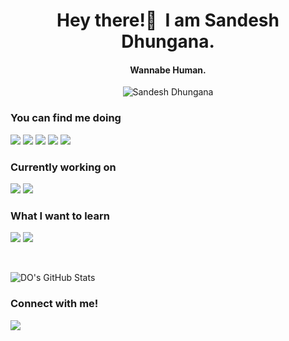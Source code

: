 <h1 align="center">Hey there!👋&nbsp; I am Sandesh Dhungana.</h1>
<h4 align="center">Wannabe Human.</h3>
<p align="center"> <img src="https://sandeshdhungana.biz/uploads/1/3/6/3/136341726/sandesh-dhungana_orig.jpg" alt="Sandesh Dhungana" /></p>

### You can find me doing 

<img src="https://img.shields.io/badge/-HTML-red?style=for-the-badge">   <img src="https://img.shields.io/badge/-CSS-blue?style=for-the-badge">  <img src="https://img.shields.io/badge/-Javascript-brightgreen?style=for-the-badge">   <img src="https://img.shields.io/badge/-React-violet?style=for-the-badge"> <img src="https://img.shields.io/badge/-NodeJS-pink?style=for-the-badge"> 

### Currently working on

<img src="https://img.shields.io/badge/-Data structures and Algorithms-blueviolet?style=for-the-badge">          <img src="https://img.shields.io/badge/-Projects-blue?style=for-the-badge">  

### What I want to learn

<img src="https://img.shields.io/badge/-Data Science and Machine Learning-ffae42?style=for-the-badge">     <img src="https://img.shields.io/badge/-Web and App Development-blueviolet?style=for-the-badge">

<br>

![DO's GitHub Stats](https://github-readme-stats.vercel.app/api?username=sandesh32&theme=bluewhite&show_icons=true)

### Connect with me!
[<img src="https://img.shields.io/badge/linkedin-%230077B5.svg?&style=for-the-badge&logo=linkedin&logoColor=white" />](https://www.linkedin.com/in/sandesh-dhungana-b5ba251a2/) 
